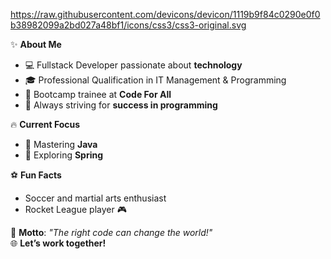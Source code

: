 https://raw.githubusercontent.com/devicons/devicon/1119b9f84c0290e0f0b38982099a2bd027a48bf1/icons/css3/css3-original.svg

✨ **About Me**  
- 💻 Fullstack Developer passionate about **technology**  
- 🎓 Professional Qualification in IT Management & Programming
- 🚀 Bootcamp trainee at **Code For All**  
- 🎯 Always striving for **success in programming**  

🔥 **Current Focus**  
- 🧠 Mastering **Java** 
- 🌱 Exploring **Spring**  

⚽ **Fun Facts**  
- Soccer and martial arts enthusiast  
- Rocket League player 🎮  

💬 **Motto**: *"The right code can change the world!"*  
🌐 **Let’s work together!**
